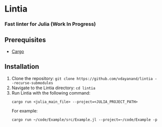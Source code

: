 # Lintia

### Fast linter for Julia (Work In Progress)

## Prerequisites
* [Cargo](https://doc.rust-lang.org/cargo/getting-started/installation.html)

## Installation
1. Clone the repository: `git clone https://github.com/vdayanand/lintia --recurse-submodules`
2. Navigate to the Lintia directory: `cd lintia`
3. Run Lintia with the following command:
   ```
   cargo run <julia_main_file> --project=<JULIA_PROJECT_PATH>
   ```
   For example: 
   ```
   cargo run ~/code/Example/src/Example.jl --project=~/code/Example -p
   ```
